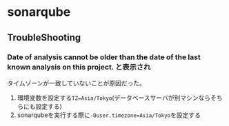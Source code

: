 # sonarqube

## TroubleShooting

### Date of analysis cannot be older than the date of the last known analysis on this project. と表示され

タイムゾーンが一致していないことが原因だった。

1. 環境変数を設定する`TZ=Asia/Tokyo`(データベースサーバが別マシンならそちらにも設定する)
2. sonarqubeを実行する際に`-Duser.timezone=Asia/Tokyo`を設定する
